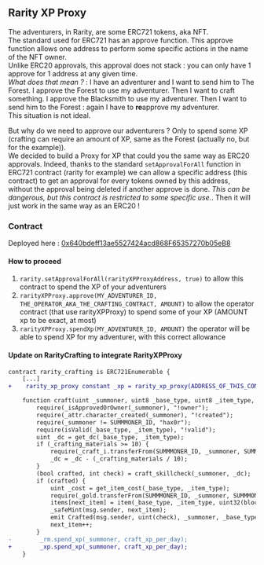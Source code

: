 ## Rarity XP Proxy
The adventurers, in Rarity, are some ERC721 tokens, aka NFT.  
The standard used for ERC721 has an approve function. This approve function allows one address to perform some specific actions in the name of the NFT owner.  
Unlike ERC20 approvals, this approval does not stack : you can only have 1 approve for 1 address at any given time.  
*What does that mean ?* : I have an adventurer and I want to send him to The Forest. I approve the Forest to use my adventurer. Then I want to craft something. I approve the Blacksmith to use my adventurer. Then I want to send him to the Forest : again I have to **re**approve my adventurer.  
This situation is not ideal.  

But why do we need to approve our adventurers ? Only to spend some XP (crafting can require an amount of XP, same as the Forest (actually no, but for the example)).  
We decided to build a Proxy for XP that could you the same way as ERC20 approvals. Indeed, thanks to the standard `setApprovalForAll` function in ERC721 contract (rarity for example) we can allow a specific address (this contract) to get an approval for every tokens owned by this address, without the approval being deleted if another approve is done. *This can be dangerous, but this contract is restricted to some specific use.*. Then it will just work in the same way as an ERC20 !  

### Contract
Deployed here : [0x640bdeff13ae5527424acd868F65357270b05eB8](https://ftmscan.com/address/0x640bdeff13ae5527424acd868F65357270b05eB8#code)

#### How to proceed
1. `rarity.setApprovalForAll(rarityXPProxyAddress, true)` to allow this contract to spend the XP of your adventurers
2. `rarityXPProxy.approve(MY_ADVENTURER_ID, THE_OPERATOR_AKA_THE_CRAFTING_CONTRACT, AMOUNT)` to allow the operator contract (that use rarityXPProxy) to spend some of your XP (AMOUNT xp to be exact, at most)
3. `rarityXPProxy.spendXp(MY_ADVENTURER_ID, AMOUNT)` the operator will be able to spend XP for my adventurer, with this correct allowance

#### Update on RarityCrafting to integrate RarityXPProxy
```diff
contract rarity_crafting is ERC721Enumerable {
    [...]    
+    rarity_xp_proxy constant _xp = rarity_xp_proxy(ADDRESS_OF_THIS_CONTRACT);

    function craft(uint _summoner, uint8 _base_type, uint8 _item_type, uint _crafting_materials) external {
        require(_isApprovedOrOwner(_summoner), "!owner");
        require(_attr.character_created(_summoner), "!created");
        require(_summoner != SUMMMONER_ID, "hax0r");
        require(isValid(_base_type, _item_type), "!valid");
        uint _dc = get_dc(_base_type, _item_type);
        if (_crafting_materials >= 10) {
            require(_craft_i.transferFrom(SUMMMONER_ID, _summoner, SUMMMONER_ID, _crafting_materials), "!craft");
            _dc = _dc - (_crafting_materials / 10);
        }
        (bool crafted, int check) = craft_skillcheck(_summoner, _dc);
        if (crafted) {
            uint _cost = get_item_cost(_base_type, _item_type);
            require(_gold.transferFrom(SUMMMONER_ID, _summoner, SUMMMONER_ID, _cost), "!gold");
            items[next_item] = item(_base_type, _item_type, uint32(block.timestamp), _summoner);
            _safeMint(msg.sender, next_item);
            emit Crafted(msg.sender, uint(check), _summoner, _base_type, _item_type, _cost, _crafting_materials);
            next_item++;
        }
-        _rm.spend_xp(_summoner, craft_xp_per_day);
+        _xp.spend_xp(_summoner, craft_xp_per_day);
    }
```

